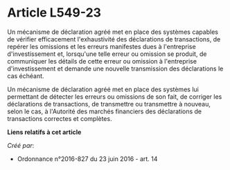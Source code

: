 # Article L549-23

Un mécanisme de déclaration agréé met en place des systèmes capables de vérifier efficacement l'exhaustivité des déclarations
de transactions, de repérer les omissions et les erreurs manifestes dues à l'entreprise d'investissement et, lorsqu'une telle
erreur ou omission se produit, de communiquer les détails de cette erreur ou omission à l'entreprise d'investissement et
demande une nouvelle transmission des déclarations le cas échéant.

Un mécanisme de déclaration agréé met en place des systèmes lui permettant de détecter les erreurs ou omissions de son fait,
de corriger les déclarations de transactions, de transmettre ou transmettre à nouveau, selon le cas, à l'Autorité des marchés
financiers des déclarations de transactions correctes et complètes.

**Liens relatifs à cet article**

_Créé par_:

  - Ordonnance n°2016-827 du 23 juin 2016 - art. 14
